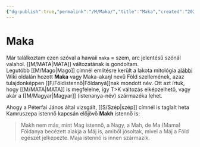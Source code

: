 ```yaml
---
{"dg-publish":true,"permalink":"/M/Maka/","title":"Maka","created":"2023-10-19T05:43","updated":"2024-10-25T23:15"}
---
```



# Maka

Már találkoztam ezen szóval a hawaii `maka` = szem, arc jelentésű szónál valahol. [[M/MATA\|MATA]] változatának is gondoltam.  
Legutóbb [[M/Mago\|Mago]] címnél említésre került a lakota mitológia [alábbi](https://en.m.wikipedia.org/wiki/List_of_Lakota_mythological_figures) Wiki oldalán hozott **Maka** vagy Maka-akaŋl nevű Föld szellemének, azaz tulajdonképpen [[F/Földistennő\|Földanyá]]nak mondott név. Ott azt írtuk, hogy [[M/MATA\|MATA]] is megfelelne, így T>K változás elképzelhető, vagy akár a [[M/Magyar\|Magyar]] (istenanya-név) származéka lehet.  

Ahogy a Péterfai János által vizsgált, [[S/Szép\|szép]] címnél is taglalt heta Kamruszepa istennő kapcsán előjövő **Makh** istennő is:  
> Makh nem más, mint Mag istennő, a Nagy, a Mah, de Ma (Mama) Földanya becézett alakja a Máj is, amiből jósoltak, mivel a Máj a Föld egészét jelképezte. Maja istennő is innen származik.  